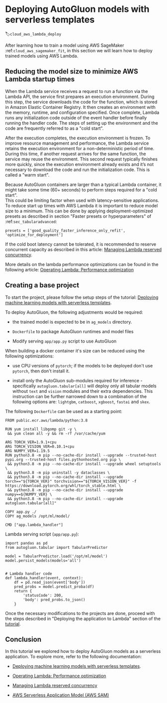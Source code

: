 # Deploying AutoGluon models with serverless templates
:label:`cloud_aws_lambda_deploy`

After learning how to train a model using AWS SageMaker :ref:`cloud_aws_sagemaker_fit`, in this section we will learn how to deploy 
trained models using AWS Lambda.

## Reducing the model size to minimize AWS Lambda startup times

When the Lambda service receives a request to run a function via the Lambda API, the service first prepares an execution environment. During this step, the service 
downloads the code for the function, which is stored in Amazon Elastic Container Registry. It then creates an environment with the memory, runtime, and configuration 
specified. Once complete, Lambda runs any initialization code outside of the event handler before finally running the handler code. The steps of setting up the 
environment and the code are frequently referred to as a "cold start".

After the execution completes, the execution environment is frozen. To improve resource management and performance, the Lambda service retains the execution environment 
for a non-deterministic period of time. During this time, if another request arrives for the same function, the service may reuse the environment. This second request 
typically finishes more quickly, since the execution environment already exists and it’s not necessary to download the code and run the initialization code. 
This is called a "warm start".

Because AutoGluon containers are larger than a typical Lambda container, it might take some time (60+ seconds) to perform steps required for a "cold start".  
This could be limiting factor when used with latency-sensitive applications. To reduce start up times with AWS Lambda it is important to reduce model size to a minimum. 
This can be done by applying deployment-optimized presets as described in section "Faster presets or hyperparameters" of :ref:`sec_tabularadvanced`:

```{.python}
presets = ['good_quality_faster_inference_only_refit', 'optimize_for_deployment']
```

If the cold boot latency cannot be tolerated, it is recommended to reserve concurrent capacity as described in this article:
[Managing Lambda reserved concurrency](https://docs.aws.amazon.com/lambda/latest/dg/configuration-concurrency.html).

More details on the lambda performance optimizations can be found in the following article: 
[Operating Lambda: Performance optimization](https://aws.amazon.com/blogs/compute/operating-lambda-performance-optimization-part-1/)

## Creating a base project

To start the project, please follow the setup steps of the tutorial: 
[Deploying machine learning models with serverless templates](https://aws.amazon.com/blogs/compute/deploying-machine-learning-models-with-serverless-templates/).

To deploy AutoGluon, the following adjustments would be required:

- the trained model is expected to be in `ag_models` directory.

- `Dockerfile` to package AutoGluon runtimes and model files

- Modify serving `app/app.py` script to use AutoGluon

When building a docker container it's size can be reduced using the following optimizations: 

- use CPU versions of `pytorch`; if the models to be deployed don't use `pytorch`, then don't install it.

- install only the AutoGluon sub-modules required for inference - specifically `autogluon.tabular[all]` will deploy only all tabular models 
without `text` and `vision` modules and their extra dependencies. This instruction can be further narrowed down to a combination of 
the following options are: `lightgbm`, `catboost`, `xgboost`, `fastai` and `skex`.

The following `Dockerfile` can be used as a starting point:

```
FROM public.ecr.aws/lambda/python:3.8

RUN yum install libgomp git -y \
 && yum clean all -y && rm -rf /var/cache/yum

ARG TORCH_VER=1.9.1+cpu
ARG TORCH_VISION_VER=0.10.1+cpu
ARG NUMPY_VER=1.19.5
RUN python3.8 -m pip --no-cache-dir install --upgrade --trusted-host pypi.org --trusted-host files.pythonhosted.org pip \
 && python3.8 -m pip --no-cache-dir install --upgrade wheel setuptools \
 && python3.8 -m pip uninstall -y dataclasses \
 && python3.8 -m pip --no-cache-dir install --upgrade torch=="${TORCH_VER}" torchvision=="${TORCH_VISION_VER}" -f https://download.pytorch.org/whl/torch_stable.html \
 && python3.8 -m pip --no-cache-dir install --upgrade numpy==${NUMPY_VER} \
 && python3.8 -m pip --no-cache-dir install --upgrade autogluon.tabular[all]"

COPY app.py ./
COPY ag_models /opt/ml/model/

CMD ["app.lambda_handler"]
```

Lambda serving script (`app/app.py`):

```{.python}
import pandas as pd
from autogluon.tabular import TabularPredictor

model = TabularPredictor.load('/opt/ml/model')
model.persist_models(models='all')


# Lambda handler code
def lambda_handler(event, context):
    df = pd.read_json(event['body'])
    pred_probs = model.predict_proba(df)
    return {
        'statusCode': 200,
        'body': pred_probs.to_json()
    }
```

Once the necessary modifications to the projects are done, proceed with the steps described in "Deploying the application to Lambda" section of the 
[tutorial](https://aws.amazon.com/blogs/compute/deploying-machine-learning-models-with-serverless-templates/).

## Conclusion

In this tutorial we explored how to deploy AutoGluon models as a serverless application. To explore more, refer to the following documentation:

- [Deploying machine learning models with serverless templates](https://aws.amazon.com/blogs/compute/deploying-machine-learning-models-with-serverless-templates/).

- [Operating Lambda: Performance optimization](https://aws.amazon.com/blogs/compute/operating-lambda-performance-optimization-part-1/)

- [Managing Lambda reserved concurrency](https://docs.aws.amazon.com/lambda/latest/dg/configuration-concurrency.html)

- [AWS Serverless Application Model (AWS SAM)](https://github.com/aws/serverless-application-model)

